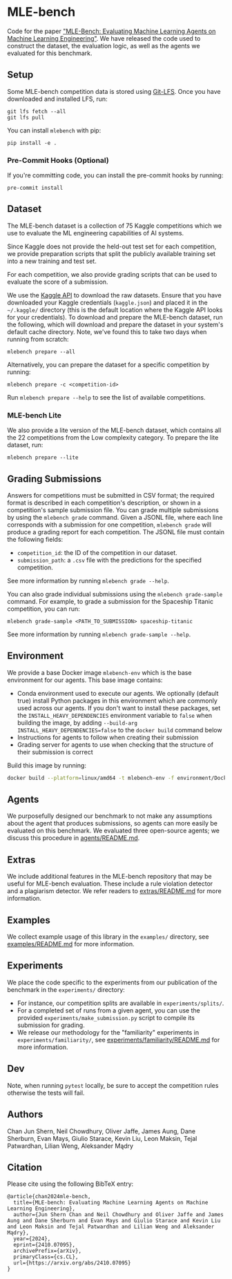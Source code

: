 # MLE-bench

Code for the paper ["MLE-Bench: Evaluating Machine Learning Agents on Machine Learning Engineering"](https://arxiv.org/abs/2410.07095). We have released the code used to construct the dataset, the evaluation logic, as well as the agents we evaluated for this benchmark.

## Setup

Some MLE-bench competition data is stored using [Git-LFS](https://git-lfs.com/).
Once you have downloaded and installed LFS, run:

```console
git lfs fetch --all
git lfs pull
```

You can install `mlebench` with pip:

```console
pip install -e .
```

### Pre-Commit Hooks (Optional)

If you're committing code, you can install the pre-commit hooks by running:

```console
pre-commit install
```

## Dataset

The MLE-bench dataset is a collection of 75 Kaggle competitions which we use to evaluate the ML engineering capabilities of AI systems.

Since Kaggle does not provide the held-out test set for each competition, we
provide preparation scripts that split the publicly available training set into
a new training and test set.

For each competition, we also provide grading scripts that can be used to
evaluate the score of a submission.

We use the [Kaggle API](https://github.com/Kaggle/kaggle-api) to download the
raw datasets. Ensure that you have downloaded your Kaggle credentials
(`kaggle.json`) and placed it in the `~/.kaggle/` directory (this is the default
location where the Kaggle API looks for your credentials). To download and prepare the MLE-bench dataset, run the following, which will download and prepare the dataset in your system's default cache directory. Note, we've found this to take two days when running from scratch:

```console
mlebench prepare --all
```

Alternatively, you can prepare the dataset for a specific competition by
running:

```console
mlebench prepare -c <competition-id>
```

Run `mlebench prepare --help` to see the list of available competitions.

### MLE-bench Lite

We also provide a lite version of the MLE-bench dataset, which contains all the 22 competitions from the Low complexity category. To prepare the lite dataset, run:

```console
mlebench prepare --lite
```

## Grading Submissions

Answers for competitions must be submitted in CSV format; the required format is described in each competition's description, or shown in a competition's sample submission file. You can grade multiple submissions by using the `mlebench grade` command. Given a JSONL file, where each line corresponds with a submission for one competition, `mlebench grade` will produce a grading report for each competition. The JSONL file must contain the following fields:
- `competition_id`: the ID of the competition in our dataset.
- `submission_path`: a `.csv` file with the predictions for the specified
  competition.

See more information by running `mlebench grade --help`.

You can also grade individual submissions using the `mlebench grade-sample` command. For example, to grade a submission for the Spaceship Titanic competition, you can run:

```console
mlebench grade-sample <PATH_TO_SUBMISSION> spaceship-titanic
```

See more information by running `mlebench grade-sample --help`.

## Environment

We provide a base Docker image `mlebench-env` which is the base environment for our agents. This base image contains:
- Conda environment used to execute our agents. We optionally (default true) install Python packages in this environment which are commonly used across our agents. If you don't want to install these packages, set the `INSTALL_HEAVY_DEPENDENCIES` environment variable to `false` when building the image, by adding `--build-arg INSTALL_HEAVY_DEPENDENCIES=false` to the `docker build` command below
- Instructions for agents to follow when creating their submission
- Grading server for agents to use when checking that the structure of their submission is correct

Build this image by running:

```bash
docker build --platform=linux/amd64 -t mlebench-env -f environment/Dockerfile .
```

## Agents

We purposefully designed our benchmark to not make any assumptions about the agent that produces submissions, so agents can more easily be evaluated on this benchmark. We evaluated three open-source agents; we discuss this procedure in [agents/README.md](agents/README.md).

## Extras

We include additional features in the MLE-bench repository that may be useful
for MLE-bench evaluation. These include a rule violation detector and
a plagiarism detector. We refer readers to
[extras/README.md](extras/README.md) for more information.

## Examples

We collect example usage of this library in the `examples/` directory, see [examples/README.md](examples/README.md) for more information.

## Experiments

We place the code specific to the experiments from our publication of the
benchmark in the `experiments/` directory:
- For instance, our competition splits are available in `experiments/splits/`.
- For a completed set of runs from a given agent, you can use the provided
`experiments/make_submission.py` script to compile its submission for grading.
- We release our methodology for the "familiarity" experiments in `experiments/familiarity/`, see [experiments/familiarity/README.md](experiments/familiarity/README.md) for more information.

## Dev

Note, when running `pytest` locally, be sure to accept the competition rules otherwise the tests will fail.

## Authors

Chan Jun Shern, Neil Chowdhury, Oliver Jaffe, James Aung, Dane Sherburn, Evan Mays, Giulio Starace, Kevin Liu, Leon Maksin, Tejal Patwardhan, Lilian Weng, Aleksander Mądry

## Citation

Please cite using the following BibTeX entry:
```
@article{chan2024mle-bench,
  title={MLE-bench: Evaluating Machine Learning Agents on Machine Learning Engineering},
  author={Jun Shern Chan and Neil Chowdhury and Oliver Jaffe and James Aung and Dane Sherburn and Evan Mays and Giulio Starace and Kevin Liu and Leon Maksin and Tejal Patwardhan and Lilian Weng and Aleksander Mądry},
  year={2024},
  eprint={2410.07095},
  archivePrefix={arXiv},
  primaryClass={cs.CL},
  url={https://arxiv.org/abs/2410.07095}
}
```
